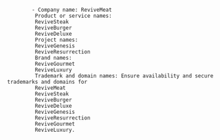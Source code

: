 			- Company name: ReviveMeat
			 Product or service names: 
			 ReviveSteak
			 ReviveBurger
			 ReviveDeluxe
			 Project names: 
			 ReviveGenesis
			 ReviveResurrection
			 Brand names: 
			 ReviveGourmet
			 ReviveLuxury
			 Trademark and domain names: Ensure availability and secure trademarks and domains for 
			 ReviveMeat
			 ReviveSteak
			 ReviveBurger
			 ReviveDeluxe
			 ReviveGenesis
			 ReviveResurrection
			 ReviveGourmet
			 ReviveLuxury.


